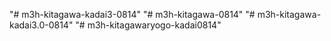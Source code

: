 "# m3h-kitagawa-kadai3-0814" 
"# m3h-kitagawa-0814" 
"# m3h-kitagawa-kadai3.0-0814" 
"# m3h-kitagawaryogo-kadai0814" 

